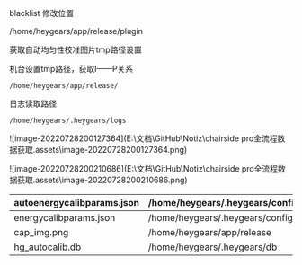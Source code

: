 blacklist 修改位置

/home/heygears/app/release/plugin



获取自动均匀性校准图片tmp路径设置

机台设置tmp路径，获取I——P关系

`/home/heygears/app/release/`



日志读取路径

`/home/heygears/.heygears/logs`

![image-20220728200127364](E:\文档\GitHub\Notiz\chairside pro全流程数据获取.assets\image-20220728200127364.png)

![image-20220728200210686](E:\文档\GitHub\Notiz\chairside pro全流程数据获取.assets\image-20220728200210686.png)



| autoenergycalibparams.json | /home/heygears/.heygears/configs |
| -------------------------- | -------------------------------- |
| energycalibparams.json     | /home/heygears/.heygears/configs |
| cap_img.png                | /home/heygears/app/release       |
| hg_autocalib.db            | /home/heygears/.heygears/db      |
